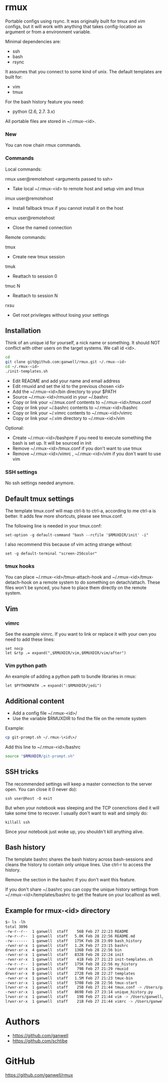 # rmux #

Portable configs using rsync. It was originally built for tmux and vim configs, but it will work with anything that
takes config-location as argument or from a environment variable.

Minimal dependencies are:

* ssh
* bash
* rsync

It assumes that you connect to some kind of unix. The default templates are built for:

* vim
* tmux

For the bash history feature you need:

* python (2.6, 2.7. 3.x)

All portable files are stored in ~/.rmux-\<id\>.


### New ###

You can now chain rmux commands.

### Commands ###

Local commands:

rmux user@remotehost \<arguments passed to ssh\>
* Take local ~/.rmux-\<id\> to remote host and setup vim and tmux

imux user@remotehost
* Install fallback tmux if you cannot install it on the host

emux user@remotehost
* Close the named connection

Remote commands:

tmux
* Create new tmux session

tmuk
* Reattach to session 0

tmuc N
* Reattach to session N

rxsu
* Get root privileges without losing your settings

## Installation ##

Think of an unique id for yourself, a nick name or something. It should
NOT conflict with other users on the target systems. We call id \<id\>.


````bash
cd
git clone git@github.com:ganwell/rmux.git ~/.rmux-<id>
cd ~/.rmux-<id>
./init-templates.sh
````

* Edit README and add your name and email address
* Edit rmuxid and set the id to the previous chosen \<id\>
* Add the ~/.rmux-\<id\>/bin directory to your $PATH
* Source ~/.rmux-\<id\>/rmuxid in your ~/.bashrc
* Copy or link your ~/.tmux.conf contents to ~/.rmux-\<id\>/tmux.conf
* Copy or link your ~/.bashrc contents to ~/.rmux-\<id\>/bashrc
* Copy or link your ~/.vimrc contents to ~/.rmux-\<id\>/vimrc
* Copy or link your ~/.vim directory to ~/.rmux-\<id\>/vim

Optional:

* Create ~/.rmux-\<id\>/bashpre if you need to execute something
  the bash is set up. It will be sourced in init
* Remove  ~/.rmux-\<id\>/tmux.conf if you don't want to use tmux
* Remove ~/.rmux-\<id\>/vimrc , ~/.rmux-\<id\>/vim if you don't
  want to use vim

### SSH settings ###

No ssh settings needed anymore.

## Default tmux settings ##

The template tmux.conf will map ctrl-b to ctrl-a, according to me ctrl-a is
better. It adds few more shortcuts, please see tmux.conf.

The following line is needed in your tmux.conf:

````
set-option -g default-command "bash --rcfile '$RMUXDIR/init' -i"
````

I also recommend this because of vim acting strange without:

````
set -g default-terminal "screen-256color"
````

### tmux hooks ###

You can place ~/.rmux-\<id\>/tmux-attach-hook and
~/.rmux-\<id\>/tmux-detach-hook on a remote system to do something on
detach/attach. These files won't be synced, you have to place them directly on
the remote system.

## Vim ##

### vimrc ###

See the example vimrc. If you want to link or replace it with your own you need
to add these lines:

````vimrc
set nocp
let &rtp .= expand(",$RMUXDIR/vim,$RMUXDIR/vim/after")
````

### Vim python path ###

An example of adding a python path to bundle libraries in rmux:

````vimrc
let $PYTHONPATH .= expand(":$RMUXDIR/jedi")
````

## Additional content ##

* Add a config file ~/.rmux-\<id\>/
* Use the variable $RMUXDIR to find the file on the remote system

Example:

````bash
cp git-prompt.sh ~/.rmux-\<id\>/
````

Add this line to ~/.rmux-\<id\>/bashrc

````bash
source "$RMUXDIR/git-prompt.sh"
````

## SSH tricks ##

The recommended settings will keep a master connection to the server open. You can close it
(I never do):

````
ssh user@host -O exit
````

But when your notebook was sleeping and the TCP conenctions died it will take some time to recover.
I usually don't want to wait and simply do:

````
killall ssh
````

Since your notebook just woke up, you shouldn't kill anything alive.

## Bash history ##

The template bashrc shares the bash history across bash-sessions and cleans the
history to contain only unique lines. Use ctrl-r to access the history.

Remove the section in the bashrc if you don't want this feature.

If you don't share ~/.bashrc you can copy the unique history settings from 
~/.rmux-\<id\>/templates/bashrc to get the feature on your localhost as well.

## Example for rmux-\<id\> directory ##

````bash
$> ls -lh
total 3896
-rw-r--r--  1 ganwell  staff    56B Feb 27 22:23 README
-rw-r--r--  1 ganwell  staff   5.0K Feb 28 22:56 README.md
-rw-------  1 ganwell  staff   175K Feb 28 23:09 bash_history
-rwxr-xr-x  1 ganwell  staff   1.2K Feb 27 23:15 bashrc
drwxr-xr-x  4 ganwell  staff   136B Feb 28 22:56 bin
-rwxr-xr-x  1 ganwell  staff   832B Feb 28 22:24 init
-rwxr-xr-x  1 ganwell  staff    41B Feb 27 21:23 init-templates.sh
-rw-r--r--  1 ganwell  staff   175K Feb 28 22:56 my_history
-rwxr-xr-x  1 ganwell  staff    79B Feb 27 21:29 rmuxid
drwxr-xr-x  8 ganwell  staff   272B Feb 28 22:27 templates
-rwxr-xr-x  1 ganwell  staff   1.5M Feb 27 21:23 tmux-bin
-rwxr-xr-x  1 ganwell  staff   570B Feb 28 22:56 tmux-start
lrwxr-xr-x  1 ganwell  staff    25B Feb 27 21:44 tmux.conf -> /Users/ganwell/.tmux.conf
-rwxr-xr-x  1 ganwell  staff   869B Feb 27 23:14 unique_history.py
lrwxr-xr-x  1 ganwell  staff    19B Feb 27 21:44 vim -> /Users/ganwell/.vim
lrwxr-xr-x  1 ganwell  staff    21B Feb 27 21:44 vimrc -> /Users/ganwell/.vimrc
````

# Authors #

* https://github.com/ganwell
* https://github.com/schtibe

# GitHub #

https://github.com/ganwell/rmux
